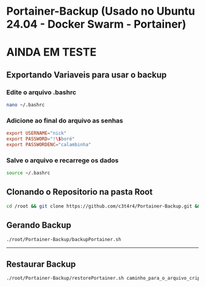 # Portainer-Backup (Usado no Ubuntu 24.04 - Docker Swarm - Portainer)

# AINDA EM TESTE

## Exportando Variaveis para usar o backup
### Edite o arquivo .bashrc
```sh
nano ~/.bashrc
```

### Adicione ao final do arquivo as senhas
```conf
export USERNAME="nick"
export PASSWORD="!\$boré"
export PASSWORDENC="calambinha"
```

### Salve o arquivo e recarrege os dados
```sh
source ~/.bashrc
```

## Clonando o Repositorio na pasta Root
```sh
cd /root && git clone https://github.com/c3t4r4/Portainer-Backup.git && cd Portainer-Backup && chmod +x backupPortainer.sh && chmod +x restorePortainer.sh
```

## Gerando Backup
```sh
./root/Portainer-Backup/backupPortainer.sh
```

-------------------------------------------------

## Restaurar Backup
```sh
./root/Portainer-Backup/restorePortainer.sh caminho_para_o_arquivo_criptografado.enc
```